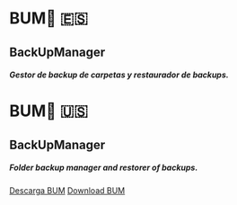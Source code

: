 # BUM:minidisc: :es:
## BackUpManager
##### Gestor de backup de carpetas y restaurador de backups.


# BUM:minidisc: :us:
## BackUpManager
##### Folder backup manager and restorer of backups.


[Descarga BUM](https://github.com/stirgoy/BUM/releases)
[Download BUM](https://github.com/stirgoy/BUM/releases)
